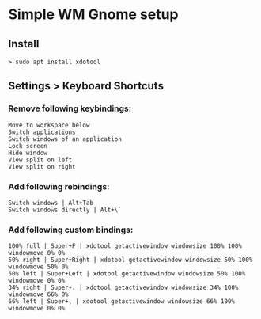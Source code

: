 # Simple WM Gnome setup

## Install
    > sudo apt install xdotool

## Settings > Keyboard Shortcuts

### Remove following keybindings: 
    Move to workspace below
    Switch applications
    Switch windows of an application
    Lock screen
    Hide window
    View split on left
    View split on right

### Add following rebindings:
    Switch windows | Alt+Tab
    Switch windows directly | Alt+\`

### Add following custom bindings:
    100% full | Super+F | xdotool getactivewindow windowsize 100% 100% windowmove 0% 0%
    50% right | Super+Right | xdotool getactivewindow windowsize 50% 100% windowmove 50% 0%
    50% left | Super+Left | xdotool getactivewindow windowsize 50% 100% windowmove 0% 0% 
    34% right | Super+. | xdotool getactivewindow windowsize 34% 100% windowmove 66% 0%
    66% left | Super+, | xdotool getactivewindow windowsize 66% 100% windowmove 0% 0%
